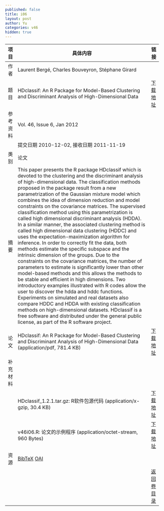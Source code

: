 ```yaml
---
published: false
title: i06
layout: post
author: Yu
categories: v46
hidden: true
---
```


| 项目 | 具体内容 | 链接 |
|---:|---|---|
| 作者 | Laurent Bergé, Charles Bouveyron, Stéphane Girard| |
| 题目 |HDclassif: An R Package for Model-Based Clustering and Discriminant Analysis of High-Dimensional Data | [下载地址](http://www.jstatsoft.org/v46/i06/paper) |
| 参考资料 |Vol. 46, Issue 6, Jan 2012 | |
| | 提交日期 2010-12-02, 接收日期 2011-11-19| | 
| 类别 | 论文| |
| 摘要 | This paper presents the R package HDclassif which is devoted to the clustering and the discriminant analysis of high-dimensional data. The classification methods proposed in the package result from a new parametrization of the Gaussian mixture model which combines the idea of dimension reduction and model constraints on the covariance matrices. The supervised classification method using this parametrization is called high dimensional discriminant analysis (HDDA). In a similar manner, the associated clustering method is called high dimensional data clustering (HDDC) and uses the expectation-maximization algorithm for inference. In order to correctly fit the data, both methods estimate the specific subspace and the intrinsic dimension of the groups. Due to the constraints on the covariance matrices, the number of parameters to estimate is significantly lower than other model-based methods and this allows the methods to be stable and efficient in high dimensions. Two introductory examples illustrated with R codes allow the user to discover the hdda and hddc functions. Experiments on simulated and real datasets also compare HDDC and HDDA with existing classification methods on high-dimensional datasets. HDclassif is a free software and distributed under the general public license, as part of the R software project.| |
| 论文 | HDclassif: An R Package for Model-Based Clustering and Discriminant Analysis of High-Dimensional Data  (application/pdf, 781.4 KB)| [下载地址](http://www.jstatsoft.org/v46/i06/paper) |
| 补充材料 | | |
| |HDclassif_1.2.1.tar.gz: R软件包源代码  (application/x-gzip, 30.4 KB)|  [下载地址](http://www.jstatsoft.org/v46/i06/supp/1) |
| |v46i06.R:               论文的示例程序  (application/octet-stream, 960 Bytes)|  [下载地址](http://www.jstatsoft.org/v46/i06/supp/2) |
| 资源 | [BibTeX](http://www.jstatsoft.org/v46/i06/bibtex) [OAI](http://www.jstatsoft.org/oai?verb=GetRecord&identifier=oai.jstatsoft/v46/i06&prefix=oai_dc)| |
| |  | [返回卷目录]({{site.baseurl}}/volume/v46.html) |